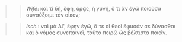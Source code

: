 

>>  *Wife*: καὶ τί δή, ἔφη, ὁρᾷς, ἡ γυνή, ὅ τι ἂν ἐγὼ ποιοῦσα συναύξοιμι τὸν οἶκον;



>>  *Isch.*: ναὶ μὰ Δί', ἔφην ἐγώ, ἅ τε οἱ θεοὶ ἔφυσάν σε δύνασθαι καὶ ὁ νόμος συνεπαινεῖ, ταῦτα πειρῶ ὡς βέλτιστα ποιεῖν.